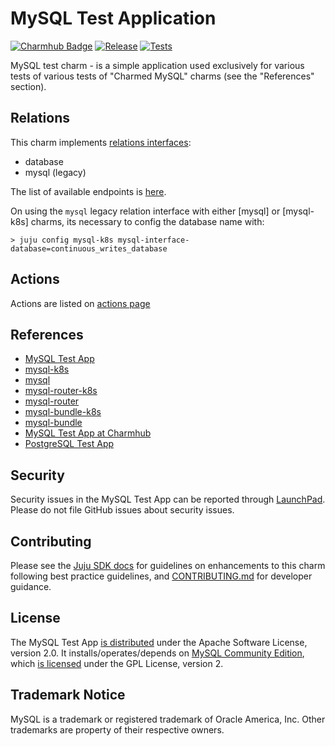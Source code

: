 # MySQL Test Application
[![Charmhub Badge](https://charmhub.io/mysql-test-app/badge.svg)](https://charmhub.io/mysql-test-app)
[![Release](https://github.com/canonical/mysql-test-app/actions/workflows/release.yaml/badge.svg)](https://github.com/canonical/mysql-test-app/actions/workflows/release.yaml)
[![Tests](https://github.com/canonical/mysql-test-app/actions/workflows/ci.yaml/badge.svg?branch=main)](https://github.com/canonical/mysql-test-app/actions/workflows/ci.yaml)

MySQL test charm - is a simple application used exclusively for various tests of
various tests of "Charmed MySQL" charms (see the "References" section).

## Relations
This charm implements [relations interfaces](https://charmhub.io/mysql-k8s/docs/e-interfaces):
* database
* mysql (legacy)

The list of available endpoints is [here](https://charmhub.io/mysql-test-app/integrations).

On using the `mysql` legacy relation interface with either [mysql] or [mysql-k8s] charms, its
necessary to config the database name with:

```shell
> juju config mysql-k8s mysql-interface-database=continuous_writes_database
```

## Actions
Actions are listed on [actions page](https://charmhub.io/mysql-test-app/actions)

## References
* [MySQL Test App](https://charmhub.io/mysql-test-app)
* [mysql-k8s](https://charmhub.io/mysql-k8s)
* [mysql](https://charmhub.io/mysql)
* [mysql-router-k8s](https://charmhub.io/mysql-router-k8s)
* [mysql-router](https://charmhub.io/mysql-router?channel=dpe/edge)
* [mysql-bundle-k8s](https://charmhub.io/mysql-bundle-k8s)
* [mysql-bundle](https://charmhub.io/mysql-bundle)
* [MySQL Test App at Charmhub](https://charmhub.io/mysql-test-app)
* [PostgreSQL Test App](https://charmhub.io/postgresql-test-app)

## Security
Security issues in the MySQL Test App can be reported through [LaunchPad](https://wiki.ubuntu.com/DebuggingSecurity#How%20to%20File). Please do not file GitHub issues about security issues.

## Contributing
Please see the [Juju SDK docs](https://juju.is/docs/sdk) for guidelines on enhancements to this charm following best practice guidelines, and [CONTRIBUTING.md](https://github.com/canonical/mysql-test-app/blob/main/CONTRIBUTING.md) for developer guidance.

## License
The MySQL Test App [is distributed](https://github.com/canonical/mysql-test-app/blob/main/LICENSE) under the Apache Software License, version 2.0.
It installs/operates/depends on [MySQL Community Edition](https://github.com/mysql/mysql-server), which [is licensed](https://github.com/mysql/mysql-server/blob/8.0/LICENSE) under the GPL License, version 2.

## Trademark Notice
MySQL is a trademark or registered trademark of Oracle America, Inc.
Other trademarks are property of their respective owners.
